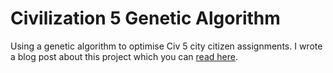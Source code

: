# Civilization 5 Genetic Algorithm
Using a genetic algorithm to optimise Civ 5 city citizen assignments. I wrote a blog post about this project which you can [read here](http://blog.usermaatre.co.uk/programming/2016/01/19/optimising-civ5-cities-using-genetic-algorithms/).
